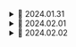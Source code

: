 <details>
<summary>📅 2024.01.31</summary>

<h1>npm 초기화 및 Express 설치</h1>

- `npm init`

  - package.json : 프로젝트의 정보와 프로젝트에서 사용 중인 패키지의 의존성을 관리하는 곳

- `npm install express`

  - express : Node.js 의 API를 단순화하고 유용한 기능들을 더 추가 시켜 Node.js 를 더 편리하고 유용하게 사용할 수 있게 해주는 모듈

- index.js 파일 생성
  - Node.js 에서 진입점이 되는 파일

<h2>라우팅 및 서버 구동</h2>

```javascript
const express = require("express");
const dotenv = require("dotenv");

dotenv.config();

const app = express();

app.get("/", (req, res) => {
  res.send("Hello World");
});

//PORT
const PORT = process.env.PORT;

app.listen(PORT, () => {
  console.log(`Listening on ${PORT}`);
});
```

`node index.js`

![image](https://github.com/JEONGSUJONG/readme-main/assets/142254876/5dfa5b4c-a604-4889-b148-3f7ea4371fb2)

- `npm install -D nodemon` : nodemon 은 Node.js 애플리케이션의 코드 변경을 감지하고 자동으로 서버를 다시 시작해주는 도구

- package.json

```json
  "scripts": {
    "dev": "nodemon src/index.js",      // 추가
    "test": "echo \"Error: no test specified\" && exit 1"
  },
```

`npm run dev`

<h1>BE Folder Structure</h1>

```
├─node_modules
├─src
    ├─middleware
    │   └─auth.js
    ├─models
    │   └─User.js
    ├─routes
    │   └─users.js
    └─index.js
├─public
    └─//static 파일
├─.env
├─.gitignore
├─package-lock.json
└─package.json
```

<h1>필요한 package 설치</h1>

- `npm install bcryptjs` : `bcryptjs` 비밀번호를 해싱을 수행하기 위한 라이브러리
- `npm install jsonwebtoken` : `jsonwebtoken` JSON 형식의 토큰을 생성하고 검증하기 위한 라이브러리. 주로 (Authentication) 을 구현할 때 사용되며 특히, 웹 토큰 (JSON Web Token)을 생성하여 사용자의 세션 상태를 유지하거나 검증할 수 있게 한다.
- `npm install cors` : Express 애플리케이션에서 클라이언트와 서버 간의 HTTP 요청에 응답하고 자원 요청을 허용하는 미들웨어
- `npm install mongoose` : MongoDB와 상호 작용하기 위한 Node.js 라이브러리.

<h1>express.static()</h1>

- express.static : 이미지, CSS 파일 및 Javascript 파일과 같은 정적 파일을 제공하려면 Express의 express.static 내장 미들웨어 기능을 사용할 수 있다.

![image](https://github.com/JEONGSUJONG/readme-main/assets/142254876/8aa45f1e-9deb-40cb-9783-219769a685bc)

- index.js

```javascript
const path = require("path");

// public 폴더 안의 정적 파일 가져오기
app.use(express.static(path.join(__dirname, "../public")));
```

![image](https://github.com/JEONGSUJONG/readme-main/assets/142254876/32c17f29-8f63-4044-9c41-84bd03e88bc8)

- `__dirname` : 현재 파일이 위치한 디렉토리를 의미
  - `path.join` 을 사용하여 정적 파일이 위치한 디렉토리 경로를 지정합니다.
- `"../public"` 은 정적 파일들이 위치한 디렉토리

`app.use("가상경로", express.static("public"));` : 가상경로로 사용할 수 있지만 노드 프로세스를 시작하는 디렉토리는 상대적이기에 위의 예시인 절대 경로로 사용하는 것을 권장.

<h1>Cors</h1>

- Server와 Client 간 Port가 다르거나 도메인이 다르면 즉, Origin이 다르면 Request 를 보낼 수 없다.
  - Why? 보안을 위한 Same Origin Policy 정책 때문 (동일 출처 정책)
- Cross-Origin Resource Sharing 를 사용하면 된다.
- `app.use(cors())`

<h1>Express.json</h1>

`app.use(express.json())`

```javascript
app.use(express.json());

app.post("/", (req, res) => {
  console.log(req.body);
  res.json(req.body);
});
```

https://github.com/JEONGSUJONG/readme-main/assets/142254876/bb725cbd-f045-490d-8385-216f9922e008

<h1>mongoose</h1>

- Mongoose : 데이터를 만들고 관리하기 위해서 먼저 Schema 를 만들고 그 스키마로 모델을 만든다. 몽구스는 MongoDB 를 쓸 때 사용해도 되고 안 써도 되는 선택사항

1. 스키마를 생성한다
2. 스키마를 이용하여 모델을 만든다
3. 모델을 이용하여 데이터를 CRUD 할 수 있다.

```javascript
const mongoose = require("mongoose");

const product = new mongoose.Schema({
  name: {
    type: String,
    required: true
  }
  price: {
    type: Number
  }
  ...
})

const Product = mongoose.model("Product", productSchema);
module.exports = Product;
```

- 애플리케이션 계층에서 특정 스키마를 적용

  - 모델 유효성 검사
  - MongoDB 작업을 쉽게 하기 위한 기타 기능

- Schema : Mongoose 스키마는 문서 (Document)의 구조, 기본값, 유효성 검사를 정의 (default: 0, required: true/false)
- Model : Mongoose 모델은 레코드 생성,쿼리,업데이트,삭제 등을 위한 데이터 베이스 인터페이스 제공

<h2>MongoDB Atlas Cloud Service</h2>

https://www.mongodb.com/ko-kr

로그인 -> new project -> database -> Build a Database

-> DatabaseAccess (username, password) 기억하기

```javascript
const mongoose = require("mongoose");

// mongoose
mongoose
  .connect(process.env.MONGO_URL, {
    dbName: process.env.MONGO_DB_NAME,
  })
  .then(() => console.log("MongoDB Connected"))
  .catch((err) => console.log(err));
```

- URL : Atlas -> Deployment/Database -> Connect -> Drivers -> `Add your connection string into your application code` URL 복사 후 .env 파일에 넣기 -> URL 에 `<username>:<password>` 에 DatabaseAccess 설정한 username과 password 넣어주기

![image](https://github.com/JEONGSUJONG/readme-main/assets/142254876/a6d204e6-46ca-481e-90c8-93ef31eed596)
정상적으로 연결되었다..!

- MongoDB Compass 에서도 동일한 URL 적용

<h2>User Schema 생성</h2>

- models/User.js

```javascript
const mongoose = required("mongoose");

const userSchema = mongoose.Schema({
  name: {
    type: String,
    maxLength: 50,
  },
  email: {
    type: String,
    trim: true, // 문자열 양 끝 공백 제거
    unique: 1, // 중복된 값 허용 x
  },
  password: {
    type: String,
    minLength: 5,
    required: true,
  },
  role: {
    type: Number,
    default: 0,
  },
  image: {
    type: String,
  },
});

const User = mongoose.model("User", userSchema);

module.exports = User;
```

<h1>Express 에러 처리</h1>

- 기본 라우트에서 에러 발생시키기
```javascript
app.get("/", (req, res) => {
  throw new Error("This is Error");
});
```

![image](https://github.com/JEONGSUJONG/readme-main/assets/142254876/3400c926-ca16-40a1-b059-e38ee3b36ec5)

- 실행하면 바로 서버가 다운(Crash) 된다 (에러 처리 미들웨어 필요)

```javascript
app.get("/", (req, res) => {
  throw new Error("This is Error");
});

// 에러 처리기
app.use((error, req, res, next) => {
  res.send(error.message);
});
```

![image](https://github.com/JEONGSUJONG/readme-main/assets/142254876/ff8d7f0c-ce29-45af-9497-da541b62231d)

- 위와같으면 서버가 다운 되지 않고 에러 메시지를 보여준다.
- 하지만, 비동기 요청으로 인한 에러는 에러 처리기에서 못 받는다.

```javascript
app.get("/", (req, res) => {
  setImmediate(() => {
    throw new Error("This is Error");
  });
});

app.use((error, req, res, next) => {
  res.send(error.message);
});
```

![image](https://github.com/JEONGSUJONG/readme-main/assets/142254876/6c16141e-8d2c-4fa9-89ba-c326681568d2)


<h2>How to solve?</h2>

- next 이용하기

```javascript
app.get("/", (req, res, next) => {
  setImmediate(() => {
    next(new Error("This is Error"));
  });
});

app.use((error, req, res, next) => {
  res.status(500).send(error.message || 'Internal Server Error');
});
```

</details>


<details>
<summary>📅 2024.02.01</summary>

<h1>RegisterRouter생성</h1>

- "회원가입" 을 클릭하면 client가 thunkFunction 내에서 비동기 요청을 보냄

```javascript
const response = await axiosInstance.post(`/users/register`, body);
return response.data;
```

- 서버에서 이 비동기 요청을 처리해주어야함.

- routes/user.js
```javascript
const express = require("express");
const router = express.Router();

router.post("/users/register", (req, res) => {
  // User 데이터를 저장해야함.
});


module.exports = router;
```

- index.js
```javascript
const UserRouter = require("./routes/user-router");
app.use('/api/v1/users', UserRouter);
```

- `api/v1` 으로 받으니 FE - axios.js 수정해줘야함

```javascript
baseURL: import.meta.env.PROD ? "" : "http://localhost:5000/api/v1",
```


- req.body 받기

![image](https://github.com/JEONGSUJONG/readme-main/assets/142254876/9499ab40-1524-413d-aa28-44f4db7d81f1)

```javascript
router.post("/users/register", async (req, res, next) => {
  try {
    const user = new User(req.body);
    await user.save();
    return res.sendStatus(200);
  } catch (error) {
    next(error)
  }
});
```

- req.body 안에 존재하는 `email` `image` `name` `password` 를 받아온다.

https://github.com/JEONGSUJONG/readme-main/assets/142254876/02c49e16-d122-44e1-8a5e-00db24e9d982


<h1>비밀번호 암호화</h1>

![image](https://github.com/JEONGSUJONG/readme-main/assets/142254876/b442d43e-184d-4837-aa61-c81d7d5b6220)

위의 DB에서는 password가 노출되어 해커가 db를 열게되면 쉽게 user의 password을 알 수 있게된다.

- bcryptjs
  - `npm install bcryptjs --save`


<h2>비밀번호 저장 방법</h2>

1. 원본 비밀번호 저장 (최악)
2. 비밀번호를 암호화 키 (Encryption Key)와 함께 암호화 (양방향)
  - 어떠한 암호를 이용해서 비밀번호를 암호화 하고 그 암호를 이용하여 복호화 가능.
    - "1234" -> 암호화(알고리즘+암호화 키) -> "qUuFwnAdNnDs"
    - "qUuFwnAdNnDs" -> 복호화 -> "1234"
  - 암호화 키가 노출되면 알고리즘은 대부분 오픈되어있어 위험함.
3. SHA256 해시(Hash)해서 저장(단방향)
  - https://emn178.github.io/online-tools/sha256
    - "1234" -> 해시 -> "qUuFwnAdNnDs"
    - "qUuFwnAdNnDs" -> 복호화 불가능!
  - 단, "1234" 와 같은 비밀번호는 "qUuFwnAdNnDs" 와 같이 암호화 되므로 레인보우 테이블(함호화 전과 후를 갖고있는 테이블)을 비교하여 찾아낼 수 있다.
4. 솔트(salt) + 비밀번호(plain pw) 를 해시로 암호화해서 저장
  - "1234" -> salt + "1234" -> 암호화된 값
  - "1234" -> salt + "1234" -> 다른 암호화된 값

- bcrypt는 salt를 사용하는 암호화 알고리즘으로 그 값을 DB에 저장하게 된다
  
<h3>UserSchema</h3>

`userSchema.pre()` : 스키마를 저장하기 전에 먼저 호출되어 해시화를 진행해준다.

- user-schema.js
```javascript
const bcrypt = require("bcryptjs");
...
userSchema.pre('save', async function (next) {
  let user = this;    // user의 data 들어감 (email, name ...)
  if (user.isModified('password')) {
    const salt = await bcrypt.genSalt(10);
    const hash = await bcrypt.hash(user.password, salt);
    user.password = hash;
  }
  next();
})
// mogoose 하기 전에 작성해줘야함!
const User = mongoose.model("User", userSchema);
```

https://github.com/JEONGSUJONG/readme-main/assets/142254876/32c6a1a9-0cc9-4956-b36d-802beda0b619

</details>

<details>
<summary>📅 2024.02.02</summary>

<h1>인증 절차가 필요한 이유</h1>

- 만약 client와 server 간의 첫 번째 요청에서 자신이 "123"이라고 말해도 그 후 서버에게 다시 물어보면 서버는 내가 누군지 모른다.
- HTTP 는 stateless 하기 때문이다.
  - 상태 비저장 프로토콜은 서버가 여러 요청 기간 동안 각 사용자에 대한 정보나 상태를 유지할 필요가 없다.
    - 성능(performance) 저하 문제 : 각 요청에 대한 연결을 재설정하는 데 소요되는 시간/대역폭을 최소화하기 위한 것
    - 만약, 요청 하나하나에 사용자의 status 와 info를 포함하면 server는 누군지는 알지만 많은 트래픽으로 성능 저하의 원인이 된다.
    - 그래서 인증 절차가 필요하다.

![image](https://github.com/JEONGSUJONG/readme-main/assets/142254876/00573708-7999-4676-a8ea-2a4f25600798)
 
- (2) Token 안에 유저의 정보를 포함하는 토큰을 생성한다.
- (3) 응답을 보낼 때 HTTP header 에 Token과 같이 보낸다.
- (5) 요청을 보낼 때 역시 Token을 같이 보내준다.
- (6) server에서는 Token을 복호화해서 갖고 있는 유저 정보를 알 수 있다. (stateless -> statefull)

<h2>JWT</h2>

- JWT (JSON Web Token) : 당사자간에 정보를 JSON 개체로 안전하게 전송하기 위한 컴팩트하고 독립적인 방식을 정의하는 개방형 표준 (RFC 7519) 이다. 
- 정보를 안전하게 전할 때 혹은 유저의 권한 같은 것을 체크 하기 위해서 사용되는 모듈

<h3>JWT 구조</h3>

[https://jwt.io/](https://jwt.io/)

![image](https://github.com/JEONGSUJONG/readme-main/assets/142254876/fdb509bc-a3c4-466b-bdba-c07a3014ff69)

- Header(red) : Token에 대한 메타 데이터 포함 (타입, 해싱 알고리즘)
- Payload(purple) : 유저 정보(issuer), 만료 기간(expiration time), 주제(subject) 등등 ..
- Verify Signature(blue) : Token이 보낸 사람에 의해 서명되었으며 어떤 식으로도 변경되지 않았는지 확인하는 데 사용되는 서명
  - 서명은 헤더 및 페이로드 세그먼트, 서명 알고리즘, 비밀 / 공개 키를 사용하여 생성됨.

![image](https://github.com/JEONGSUJONG/readme-main/assets/142254876/b04d0b49-9d7f-4377-993a-58355ae17503)

1. Admin 유저가 보고자 할 경우 (관리자 권한 페이지)
2. 요청을 보낼 때 Token을 Header에 넣어서 같이 보냄
3. 서버에서는 JWT를 이용하여 Token을 다시 생성한 후 두 개를 비교
  - 서버에서 요청에서 같이 온 Header랑 payload를 가져오고 서버안에 있는 Secret 을 이용하여 Signature 부분을 다시 생성
  - Client에서 온 Headers + Client에서 온 Payload + Server에서 갖고 있는 Secret Text
4. 일치하면 Admin 유저가 원하는 글을 볼 수 있다.


<h1>Login Router 생성</h1>

- FE 

```jsx
const response = await axiosInstance.post(`/users/login`, body);
```

- 현재 post 요청을 받아올 API 가 필요하다

- users-router.js

```javascript
// Login
UserRouter.post("/login", async (req, res, next) => {
  // req.body : email , password
  try {
    // 존재하는 유저인지 체크

    // 비밀번호가 올바른지 체크 (comparePassword 함수)

    // JWT 토큰생성

    // 토큰 생성 후 유저와 토큰 데이터 응답으로 보내주기
  } catch (error) {
    
  }
})
```

- comparePassword 함수는 user-shema 에서 정의한다.

```javascript
userSchema.methods.comparePassword = async function (plainPassword) {
  let user = this;

  const isMatch = await bcrypt.compare(plainPassword, user.password);
  return isMatch;
};
```

- 기능은 사용자의 비밀번호 비교를 수행한다.
- `plainPassword` 를 해시된 비밀번호와 비교하여 일치 여부를 return 한다.

- users-router.js

```javascript
// Login
UserRouter.post("/login", async (req, res, next) => {
  // req.body : email , password(plainText)
  try {
    // 존재하는 유저인지 체크
    const user = await User.findOne({ email: req.body.email });
    if (!user) {
      return res.status(400).send("Auth failed, email not found");
    }
    // 비밀번호가 올바른지 체크
    const isMatch = await user.comparePassword(req.body.password);
    if (!isMatch) {
      return res.status(400).send("Wrong password");
    }
    const payload = {
      userId: user._id.toHexString(), // Obj Id 이기 때문에 String으로 변환
    }
    // JWT Token 생성
    const accessToken = JWT.sign(payload, process.env.JWT_SECRET, { expiresIn: '1h' });
    // 토큰 생성 후 유저와 토큰 데이터 응답으로 보내주기
    return res.json({ user, accessToken });
  } catch (error) {
    next(error);
  }
})
```

- `userSchema` 에서 받아온 `isMatch` 로 평문과 암호화된 비밀번호를 비교한 값으로 판단한다.
- `payload` 는 토큰에 담기는 정보를 정의하고 여기선userId가 들어가있다.
- `JWT.sign` 메소드는 `payload` 와 Secret Key로 JWT 토큰을 생성한다.

![image](https://github.com/JEONGSUJONG/readme-main/assets/142254876/0704814d-5c12-407b-94d2-aa7c6cf75186)

- `return res.json({ user, accessToken })` 에서 user 데이터를 반환하면 보안적 측면에서 위험하지 않을까?
  - Client와 Server간의 통신에서 인증 정보를 주고 받을 때 일반적으로 db에 저장된 회원 객체에서 Access Token은 필요한 정보만 추출하여 따로 저장하게 된다.
  - 또한, user 데이터를 반환하면 클라이언트에서 해당 정보를 사용하여 로그인한 사용자의 상태를 지속적으로 유지할 수 있다.
    - 로그인 한 번 하고나면 토큰을 이용하여 인증 정보를 검증할 때마다 모든 인증과정을 반복할 필요가 없이 로그인 상태가 유지된다.


</details>